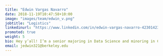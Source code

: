 ```yaml
---
title: "Edwin Vargas Navarro"
date: 2018-11-19T10:47:58+10:00
image: "images/team/edwin_v.png"
jobtitle: "Logistics"
linkedinurl: "https://www.linkedin.com/in/edwin-vargas-navarro-423014237/"
promoted: true
weight: 5
bio: Hey y’all! I’m a senior majoring in Data Science and minoring in CalTeach. I enjoy going on runs, biking, and playing video games with friends.
email: jedwin321@berkeley.edu
---
```

